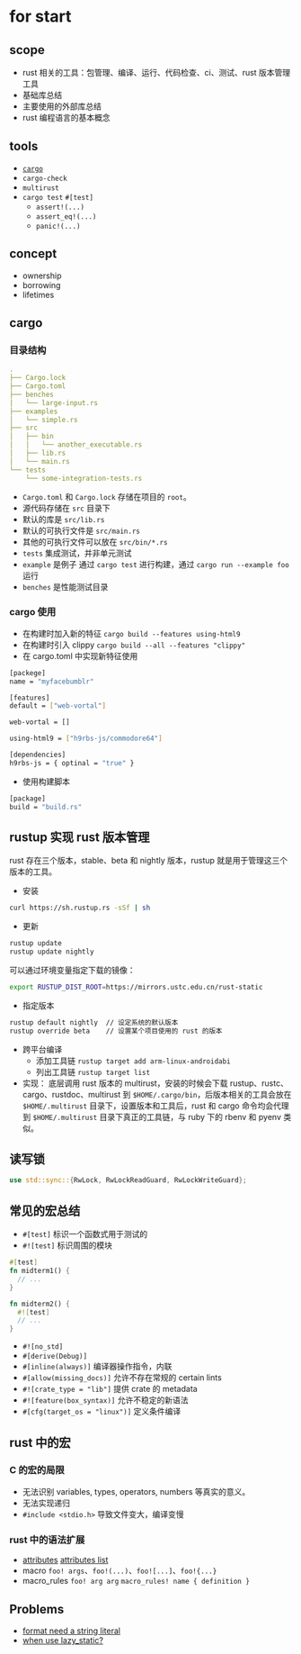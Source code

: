 # for start

## scope

+ rust 相关的工具：包管理、编译、运行、代码检查、ci、测试、rust 版本管理工具
+ 基础库总结
+ 主要使用的外部库总结
+ rust 编程语言的基本概念

## tools

+ [`cargo`](http://doc.crates.io/manifest.html)
+ `cargo-check`
+ `multirust`
+ `cargo test` `#[test]`
  + `assert!(...)`
  + `assert_eq!(...)`
  + `panic!(...)`

## concept

+ ownership
+ borrowing
+ lifetimes

## cargo

### 目录结构

```yml
.
├── Cargo.lock
├── Cargo.toml
├── benches
│   └── large-input.rs
├── examples
│   └── simple.rs
├── src
│   ├── bin
│   │   └── another_executable.rs
│   ├── lib.rs
│   └── main.rs
└── tests
    └── some-integration-tests.rs
```

+ `Cargo.toml` 和 `Cargo.lock` 存储在项目的 `root`。
+ 源代码存储在 `src` 目录下
+ 默认的库是 `src/lib.rs`
+ 默认的可执行文件是 `src/main.rs`
+ 其他的可执行文件可以放在 `src/bin/*.rs`
+ `tests` 集成测试，并非单元测试
+ `example` 是例子 通过 `cargo test` 进行构建，通过 `cargo run --example foo` 运行
+ `benches` 是性能测试目录

### cargo 使用

+ 在构建时加入新的特征 `cargo build --features using-html9`
+ 在构建时引入 clippy `cargo build --all --features "clippy"`
+ 在 cargo.toml 中实现新特征使用

```bash
[packege]
name = "myfacebumblr"

[features]
default = ["web-vortal"]

web-vortal = []

using-html9 = ["h9rbs-js/commodore64"]

[dependencies]
h9rbs-js = { optinal = "true" }
```

+ 使用构建脚本

```bash
[package]
build = "build.rs"
```

## rustup 实现 rust 版本管理

rust 存在三个版本，stable、beta 和 nightly 版本，rustup 就是用于管理这三个版本的工具。

+ 安装

```bash
curl https://sh.rustup.rs -sSf | sh
```

+ 更新

```bash
rustup update
rustup update nightly
```

可以通过环境变量指定下载的镜像：

```bash
export RUSTUP_DIST_ROOT=https://mirrors.ustc.edu.cn/rust-static
```

+ 指定版本

```bash
rustup default nightly  // 设定系统的默认版本
rustup override beta    // 设置某个项目使用的 rust 的版本
```

+ 跨平台编译
  + 添加工具链 `rustup target add arm-linux-androidabi`
  + 列出工具链 `rustup target list`
+ 实现： 底层调用 rust 版本的 multirust，安装的时候会下载 rustup、rustc、cargo、rustdoc、multirust 到 `$HOME/.cargo/bin`，后版本相关的工具会放在 `$HOME/.multirust` 目录下，设置版本和工具后，rust 和 cargo 命令均会代理到 `$HOME/.multirust` 目录下真正的工具链，与 ruby 下的 rbenv 和 pyenv 类似。

## 读写锁

```rust
use std::sync::{RwLock, RwLockReadGuard, RwLockWriteGuard};
```

## 常见的宏总结

+ `#[test]` 标识一个函数式用于测试的
+ `#![test]` 标识周围的模块

```rust
#[test]
fn midterm1() {
  // ...
}

fn midterm2() {
  #![test]
  // ...
}
```

+ `#![no_std]`
+ `#[derive(Debug)]`
+ `#[inline(always)]` 编译器操作指令，内联
+ `#[allow(missing_docs)]` 允许不存在常规的 certain lints
+ `#![crate_type = "lib"]` 提供 crate 的 metadata
+ `#![feature(box_syntax)]` 允许不稳定的新语法
+ `#[cfg(target_os = "linux")]` 定义条件编译

## rust 中的宏

### C 的宏的局限

+ 无法识别 variables, types, operators, numbers 等真实的意义。
+ 无法实现递归
+ `#include <stdio.h>` 导致文件变大，编译变慢

### rust 中的语法扩展

+ [attributes](https://doc.rust-lang.org/book/attributes.html) [attributes list](https://doc.rust-lang.org/reference/attributes.html)
+ macro `foo! args`、`foo!(...)`、`foo![...]`、`foo!{...}`
+ macro_rules `foo! arg arg` `macro_rules! name { definition }`

## Problems

+ [format need a string literal](https://stackoverflow.com/questions/27734708/println-error-format-argument-must-be-a-string-literal)
+ [when use lazy_static?]()
